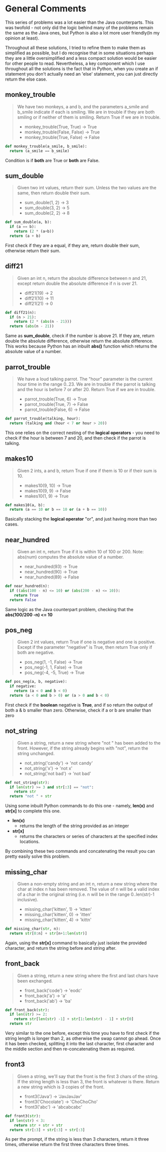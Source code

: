 # General Comments

This series of problems was a lot easier than the Java counterparts. This was twofold - not only did the logic behind many of the problems remain the same as the Java ones, but Python is also a lot more user friendly(In my opinion at least).

Throughout all these solutions, I tried to refine them to make them as simplified as possible, but I do recognise that in some situations perhaps they are a little oversimplified and a less compact solution would be easier for other people to read. Nevertheless, a key component which I use throughout all the solutions is the fact that in Python, when you create an if statement you don't actually need an 'else' statement, you can just directly return the else case. 


## monkey_trouble

> We have two monkeys, a and b, and the parameters a_smile and b_smile indicate if each is smiling. We are in trouble if they are both smiling or if neither of them is smiling. Return True if we are in trouble.
> * monkey_trouble(True, True) → True
> * monkey_trouble(False, False) → True
> * monkey_trouble(True, False) → False

```python
def monkey_trouble(a_smile, b_smile):
  return (a_smile == b_smile)
```

Condition is if __both__ are True or __both__ are False.



## sum_double

> Given two int values, return their sum. Unless the two values are the same, then return double their sum.
> * sum_double(1, 2) → 3
> * sum_double(3, 2) → 5
> * sum_double(2, 2) → 8

```python
def sum_double(a, b):
  if (a == b):
    return (2 * (a+b))
  return (a + b)
```

First check if they are a equal, if they are, return double their sum, otherwise return their sum.



## diff21

> Given an int n, return the absolute difference between n and 21, except return double the absolute difference if n is over 21.
> * diff21(19) → 2
> * diff21(10) → 11
> * diff21(21) → 0

```python
def diff21(n):
  if (n > 21):
    return (2 * (abs(n - 21)))
  return (abs(n - 21))
```

Same as __sum_double__, check if the number is above 21. If they are, return double the absolute difference, otherwise return the absolute difference.
This works because Python has an inbuilt __abs()__ function which returns the absolute value of a number.



## parrot_trouble

> We have a loud talking parrot. The "hour" parameter is the current hour time in the range 0..23. We are in trouble if the parrot is talking and the hour is before 7 or after 20. Return True if we are in trouble.
> * parrot_trouble(True, 6) → True
> * parrot_trouble(True, 7) → False
> * parrot_trouble(False, 6) → False

```python
def parrot_trouble(talking, hour):
  return (talking and (hour < 7 or hour > 20))
```

This one relies on the correct nesting of the __logical operators__ - you need to check if the hour is between 7 and 20, and then check if the parrot is talking.



## makes10

> Given 2 ints, a and b, return True if one if them is 10 or if their sum is 10.
> * makes10(9, 10) → True
> * makes10(9, 9) → False
> * makes10(1, 9) → True

```python
def makes10(a, b):
  return (a == 10 or b == 10 or (a + b == 10))
```

Basically stacking the __logical operator__ "or", and just having more than two cases. 



## near_hundred

> Given an int n, return True if it is within 10 of 100 or 200. Note: abs(num) computes the absolute value of a number.
> * near_hundred(93) → True
> * near_hundred(90) → True
> * near_hundred(89) → False

```python
def near_hundred(n):
  if ((abs(100 - n) <= 10) or (abs(200 - n) <= 10)):
    return True
  return False
```

Same logic as the Java counterpart problem, checking that the __abs(100/200 -n) <= 10__ 



## pos_neg

> Given 2 int values, return True if one is negative and one is positive. Except if the parameter "negative" is True, then return True only if both are negative.
> * pos_neg(1, -1, False) → True
> * pos_neg(-1, 1, False) → True
> * pos_neg(-4, -5, True) → True

```python
def pos_neg(a, b, negative):
  if negative:
    return (a < 0 and b < 0)
  return (a < 0 and b > 0) or (a > 0 and b < 0)
```

First check if the __boolean__ negative is **True**, and if so return the output of both a & b smaller than zero. Otherwise, check if a or b are smaller than zero



## not_string

> Given a string, return a new string where "not " has been added to the front. However, if the string already begins with "not", return the string unchanged.
> * not_string('candy') → 'not candy'
> * not_string('x') → 'not x'
> * not_string('not bad') → 'not bad'

```python
def not_string(str):
  if len(str) >= 3 and str[:3] == "not":
    return str
  return "not " + str
```

Using some inbuilt Python commands to do this one - namely, __len(x)__ and __str[x]__ to complete this one. 

- __len(x)__
  - returns the length of the string provided as an integer
- __str[x]__
  - returns the characters or series of characters at the specified index locations.

By combining these two commands and concatenating the result you can pretty easily solve this problem.



## missing_char

> Given a non-empty string and an int n, return a new string where the char at index n has been removed. The value of n will be a valid index of a char in the original string (i.e. n will be in the range 0..len(str)-1 inclusive).
> * missing_char('kitten', 1) → 'ktten'
> * missing_char('kitten', 0) → 'itten'
> * missing_char('kitten', 4) → 'kittn'

```python
def missing_char(str, n):
  return str[0:n] + str[n+1:len(str)]
```

Again, using the __str[x]__ command to basically just isolate the provided character, and return the string before and string after.



## front_back

> Given a string, return a new string where the first and last chars have been exchanged.
> * front_back('code') → 'eodc'
> * front_back('a') → 'a'
> * front_back('ab') → 'ba'

```python
def front_back(str):
  if len(str) >= 2:
    return str[len(str) -1] + str[1:len(str) - 1] + str[0]
  return str
```

Very similar to the one before, except this time you have to first check if the string length is longer than 2, as otherwise the swap cannot go ahead. Once it has been checked, splitting it into the last character, first character and the middle section and then re-concatenating them as required.



## front3

> Given a string, we'll say that the front is the first 3 chars of the string. If the string length is less than 3, the front is whatever is there. Return a new string which is 3 copies of the front.
> * front3('Java') → 'JavJavJav'
> * front3('Chocolate') → 'ChoChoCho'
> * front3('abc') → 'abcabcabc'

```python
def front3(str):
  if len(str) < 3:
    return str + str + str
  return str[:3] + str[:3] + str[:3]
```

As per the prompt, if the string is less than 3 characters, return it three times, otherwise return the first three characters three times.
